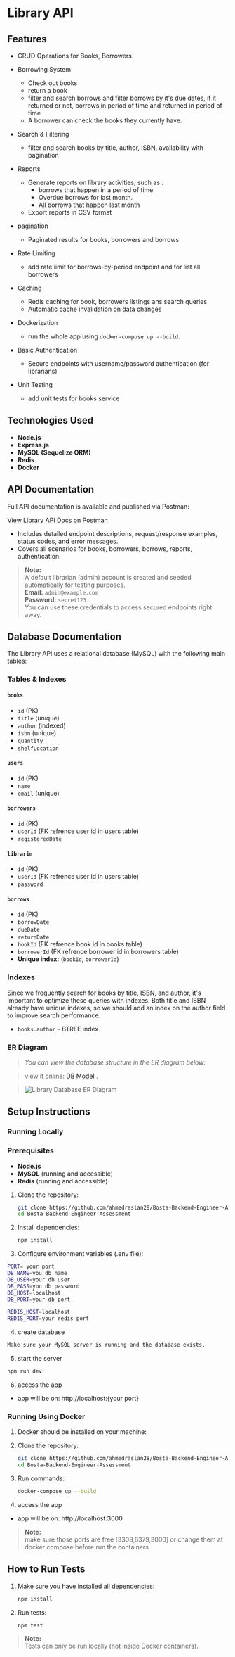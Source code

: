 # Library API

## Features

- CRUD Operations for Books, Borrowers.
- Borrowing System

  - Check out books
  - return a book
  - filter and search borrows and filter borrows by it's due dates, if it returned or not, borrows in period of time and returned in period of time
  - A borrower can check the books they currently have.

- Search & Filtering

  - filter and search books by title, author, ISBN, availability with pagination

- Reports
  - Generate reports on library activities, such as :
    - borrows that happen in a period of time
    - Overdue borrows for last month.
    - All borrows that happen last month
  - Export reports in CSV format
- pagination
  - Paginated results for books, borrowers and borrows
- Rate Limiting
  - add rate limit for borrows-by-period endpoint and for list all borrowers
- Caching
  - Redis caching for book, borrowers listings ans search queries
  - Automatic cache invalidation on data changes
- Dockerization
  - run the whole app using `docker-compose up --build`.
- Basic Authentication
  - Secure endpoints with username/password authentication (for librarians)
- Unit Testing
  - add unit tests for books service

## Technologies Used

- **Node.js**
- **Express.js**
- **MySQL (Sequelize ORM)**
- **Redis**
- **Docker**

## API Documentation

Full API documentation is available and published via Postman:

[View Library API Docs on Postman](https://documenter.getpostman.com/view/24318609/2sB3BAMCrZ)

- Includes detailed endpoint descriptions, request/response examples, status codes, and error messages.
- Covers all scenarios for books, borrowers, borrows, reports, authentication.

> **Note:**  
> A default librarian (admin) account is created and seeded automatically for testing purposes.  
> **Email:** `admin@example.com`  
> **Password:** `secret123`  
> You can use these credentials to access secured endpoints right away.

## Database Documentation

The Library API uses a relational database (MySQL) with the following main tables:

### Tables & Indexes

#### `books`

- `id` (PK)
- `title` (unique)
- `author` (indexed)
- `isbn` (unique)
- `quantity`
- `shelfLocation`

#### `users`

- `id` (PK)
- `name`
- `email` (unique)

#### `borrowers`

- `id` (PK)
- `userId` (FK refrence user id in users table)
- `registeredDate`

#### `librarin`

- `id` (PK)
- `userId` (FK refrence user id in users table)
- `password`

#### `borrows`

- `id` (PK)
- `borrowDate`
- `dueDate`
- `returnDate`
- `bookId` (FK refrence book id in books table)
- `borrowerId` (FK refrence borrower id in borrowers table)
- **Unique index:** (`bookId`, `borrowerId`)

### Indexes

Since we frequently search for books by title, ISBN, and author, it's important to optimize these queries with indexes. Both title and ISBN already have unique indexes, so we should add an index on the author field to improve search performance.

- `books.author` – BTREE index

### ER Diagram

> _You can view the database structure in the ER diagram below:_

> view it online: [DB Model](https://drawsql.app/teams/raslan-2/diagrams/library-management-system) .

> ![Library Database ER Diagram](media/database_modeling.png)

## Setup Instructions

### Running Locally

### Prerequisites
- **Node.js** 
- **MySQL** (running and accessible)
- **Redis** (running and accessible)

1. Clone the repository:
   ```sh
   git clone https://github.com/ahmedraslan28/Bosta-Backend-Engineer-Assessment.git
   cd Bosta-Backend-Engineer-Assessment
   ```

2. Install dependencies:
   ```sh
   npm install
   ```

3. Configure environment variables (.env file): 
```sh
PORT= your port
DB_NAME=you db name
DB_USER=your db user
DB_PASS=you db password
DB_HOST=localhost
DB_PORT=your db port

REDIS_HOST=localhost
REDIS_PORT=your redis port
```

4. create database 
  ```sh
Make sure your MySQL server is running and the database exists.
```

5. start the server 
  ```sh
npm run dev
```

6. access the app
  * app will be on: http://localhost:{your port}



### Running Using Docker
1. Docker should be installed on your machine:
   
2. Clone the repository:
   ```sh
   git clone https://github.com/ahmedraslan28/Bosta-Backend-Engineer-Assessment.git
   cd Bosta-Backend-Engineer-Assessment
   ```
3. Run commands:
   ```sh
   docker-compose up --build
   ```
4. access the app
  * app will be on: http://localhost:3000

> **Note:**  
> make sure those ports are free [3308,6379,3000] or change them at docker compose before run the containers 
  


## How to Run Tests

1. Make sure you have installed all dependencies:
   ```sh
   npm install
   ```

2. Run tests:
   ```sh
   npm test
   ```
> **Note:**  
> Tests can only be run locally (not inside Docker containers).

